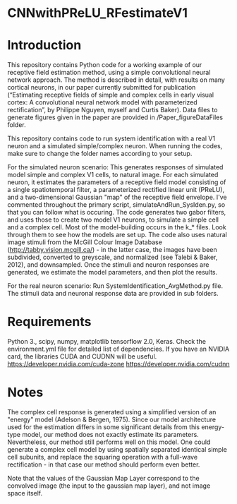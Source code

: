 # CNNwithPReLU_RFestimateV1

# Introduction
This repository contains Python code for a working example of our receptive field estimation method, using a simple convolutional neural network approach. The method is described in detail, with results on many cortical neurons, in our paper currently submitted for publication (“Estimating receptive fields of simple and complex cells in early visual cortex: A convolutional neural network model with parameterized rectification”, by Philippe Nguyen, myself and Curtis Baker).
Data files to generate figures given in the paper are provided in /Paper_figureDataFiles folder.

This repository contains code to run system identification with a real V1 neuron and a simulated simple/complex neuron. When running the codes, make sure to change the folder names according to your setup.

For the simulated neuron scenario: 
This generates responses of simulated model simple and complex V1 cells, to natural image. For each simulated neuron, it estimates the parameters of a receptive field model consisting of a single spatiotemporal filter, a parameterized rectified linear unit (PReLU), and a two-dimensional Gaussian "map" of the receptive field envelope. I've commented throughout the primary script, simulateAndRun_SysIden.py, so that you can follow what is occuring. The code generates two gabor filters, and uses those to create two model V1 neurons, to simulate a simple cell and a complex cell. Most of the model-building occurs in the k_* files. Look through them to see how the models are set up. The code also uses natural image stimuli from the McGill Colour Image Database (http://tabby.vision.mcgill.ca/) - in the latter case, the images have been subdivided, converted to greyscale, and normalized (see Talebi & Baker, 2012), and downsampled. Once the stimuli and neuron responses are generated, we estimate the model parameters, and then plot the results.

For the real neuron scenario: 
Run SystemIdentification_AvgMethod.py file. The stimuli data and neuronal response data are provided in sub folders.

# Requirements
Python 3., scipy, numpy, matplotlib tensorflow 2.0, Keras. Check the environment.yml file for detailed list of dependencies.
If you have an NVIDIA card, the libraries CUDA and CUDNN will be useful. https://developer.nvidia.com/cuda-zone https://developer.nvidia.com/cudnn 

# Notes
The complex cell response is generated using a simplified version of an "energy" model (Adelson & Bergen, 1975). Since our model architecture used for the estimation differs in some significant details from this energy-type model, our method does not exactly estimate its parameters. Nevertheless, our method still performs well on this model. One could generate a complex cell model by using spatially separated identical simple cell subunits, and replace the squaring operation with a full-wave rectification - in that case our method should perform even better.

Note that the values of the Gaussian Map Layer correspond to the convolved image (the input to the gaussian map layer), and not image space itself.
